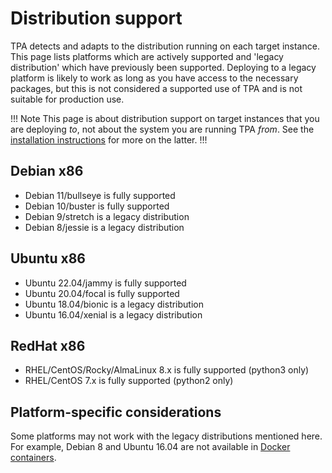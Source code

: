 # Distribution support

TPA detects and adapts to the distribution running on each target
instance. This page lists platforms which are actively supported and
'legacy distribution' which have previously been supported. Deploying to a
legacy platform is likely to work as long as you have access to the
necessary packages, but this is not considered a supported use of TPA
and is not suitable for production use.

!!! Note
    This page is about distribution support on target instances that you
    are deploying *to*, not about the system you are running TPA *from*.
    See the [installation instructions](INSTALL.md#distribution-support) for
    more on the latter.
!!!

## Debian x86

* Debian 11/bullseye is fully supported
* Debian 10/buster is fully supported
* Debian 9/stretch is a legacy distribution
* Debian 8/jessie is a legacy distribution

## Ubuntu x86

* Ubuntu 22.04/jammy is fully supported
* Ubuntu 20.04/focal is fully supported
* Ubuntu 18.04/bionic is a legacy distribution
* Ubuntu 16.04/xenial is a legacy distribution

## RedHat x86

* RHEL/CentOS/Rocky/AlmaLinux 8.x is fully supported (python3 only)
* RHEL/CentOS 7.x is fully supported (python2 only)

## Platform-specific considerations

Some platforms may not work with the legacy distributions mentioned here.
For example, Debian 8 and Ubuntu 16.04 are not available in [Docker
containers](platform-docker.md).

